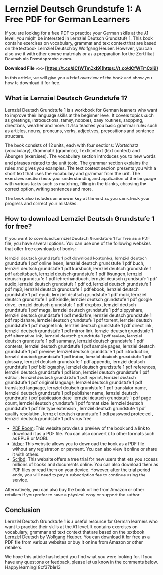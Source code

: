 
 
# Lernziel Deutsch Grundstufe 1: A Free PDF for German Learners
 
If you are looking for a free PDF to practice your German skills at the A1 level, you might be interested in Lernziel Deutsch Grundstufe 1. This book contains exercises on vocabulary, grammar and text context that are based on the textbook Lernziel Deutsch by Wolfgang Heuber. However, you can also use it with other course materials or as a preparation for the Zertifikat Deutsch als Fremdsprache exam.
 
**Download File >>> [https://t.co/dCfWTmCxl9](https://t.co/dCfWTmCxl9)**


 
In this article, we will give you a brief overview of the book and show you how to download it for free.
 
## What is Lernziel Deutsch Grundstufe 1?
 
Lernziel Deutsch Grundstufe 1 is a workbook for German learners who want to improve their language skills at the beginner level. It covers topics such as greetings, introductions, family, hobbies, daily routines, shopping, directions, weather and more. It also teaches you basic grammar rules such as articles, nouns, pronouns, verbs, adjectives, prepositions and sentence structure.
 
The book consists of 12 units, each with four sections: Wortschatz (vocabulary), Grammatik (grammar), Textkontext (text context) and Ãbungen (exercises). The vocabulary section introduces you to new words and phrases related to the unit topic. The grammar section explains the rules and gives you examples. The text context section presents you with a short text that uses the vocabulary and grammar from the unit. The exercises section tests your understanding and application of the language with various tasks such as matching, filling in the blanks, choosing the correct option, writing sentences and more.
 
The book also includes an answer key at the end so you can check your progress and correct your mistakes.
 
## How to download Lernziel Deutsch Grundstufe 1 for free?
 
If you want to download Lernziel Deutsch Grundstufe 1 for free as a PDF file, you have several options. You can use one of the following websites that offer free downloads of books:
 
lernziel deutsch grundstufe 1 pdf download kostenlos,  lernziel deutsch grundstufe 1 pdf online lesen,  lernziel deutsch grundstufe 1 pdf buch,  lernziel deutsch grundstufe 1 pdf kursbuch,  lernziel deutsch grundstufe 1 pdf arbeitsbuch,  lernziel deutsch grundstufe 1 pdf lösungen,  lernziel deutsch grundstufe 1 pdf lehrerhandbuch,  lernziel deutsch grundstufe 1 pdf audio,  lernziel deutsch grundstufe 1 pdf cd,  lernziel deutsch grundstufe 1 pdf mp3,  lernziel deutsch grundstufe 1 pdf ebook,  lernziel deutsch grundstufe 1 pdf epub,  lernziel deutsch grundstufe 1 pdf mobi,  lernziel deutsch grundstufe 1 pdf kindle,  lernziel deutsch grundstufe 1 pdf google drive,  lernziel deutsch grundstufe 1 pdf dropbox,  lernziel deutsch grundstufe 1 pdf mega,  lernziel deutsch grundstufe 1 pdf zippyshare,  lernziel deutsch grundstufe 1 pdf mediafire,  lernziel deutsch grundstufe 1 pdf rapidshare,  lernziel deutsch grundstufe 1 pdf torrent,  lernziel deutsch grundstufe 1 pdf magnet link,  lernziel deutsch grundstufe 1 pdf direct link,  lernziel deutsch grundstufe 1 pdf mirror link,  lernziel deutsch grundstufe 1 pdf alternative link,  lernziel deutsch grundstufe 1 pdf review,  lernziel deutsch grundstufe 1 pdf summary,  lernziel deutsch grundstufe 1 pdf contents,  lernziel deutsch grundstufe 1 pdf sample pages,  lernziel deutsch grundstufe 1 pdf preview,  lernziel deutsch grundstufe 1 pdf introduction,  lernziel deutsch grundstufe 1 pdf index,  lernziel deutsch grundstufe 1 pdf glossary,  lernziel deutsch grundstufe 1 pdf appendix,  lernziel deutsch grundstufe 1 pdf bibliography,  lernziel deutsch grundstufe 1 pdf references,  lernziel deutsch grundstufe 1 pdf isbn,  lernziel deutsch grundstufe 1 pdf edition,  lernziel deutsch grundstufe 1 pdf reprint,  lernziel deutsch grundstufe 1 pdf original language,  lernziel deutsch grundstufe 1 pdf translated language,  lernziel deutsch grundstufe 1 pdf translator name,  lernziel deutsch grundstufe 1 pdf publisher name,  lernziel deutsch grundstufe 1 pdf publication date,  lernziel deutsch grundstufe 1 pdf page count,  lernziel deutsch grundstufe 1 pdf format size,  lernziel deutsch grundstufe 1 pdf file type extension ,  lernziel deutsch grundstufe 1 pdf quality resolution ,  lernziel deutsch grundstufe 1 pdf password protected ,  lernziel deutsch grundstufe 1 pdf virus free
 
- [PDF Room](https://pdfroom.com/books/lernziel-deutsch-deutsch-als-fremdssprache-bildtafeln-grundstufe-1/wW5mwjJpgYo): This website provides a preview of the book and a link to download it as a PDF file. You can also convert it to other formats such as EPUB or MOBI.
- [Vdoc](https://vdoc.pub/download/lernziel-deutsch-deutsch-als-fremdssprache-grundstufe-1-210fqea9m3a0): This website allows you to download the book as a PDF file without any registration or payment. You can also view it online or share it with others.
- [Scribd](https://www.scribd.com/document/594948825/Lernziel-Deutsch-Grundstufe-1): This website offers a free trial for new users that lets you access millions of books and documents online. You can also download them as PDF files or read them on your device. However, after the trial period ends, you will need to pay a subscription fee to continue using the service.

Alternatively, you can also buy the book online from Amazon or other retailers if you prefer to have a physical copy or support the author.
 
## Conclusion
 
Lernziel Deutsch Grundstufe 1 is a useful resource for German learners who want to practice their skills at the A1 level. It contains exercises on vocabulary, grammar and text context that are based on the textbook Lernziel Deutsch by Wolfgang Heuber. You can download it for free as a PDF file from various websites or buy it online from Amazon or other retailers.
 
We hope this article has helped you find what you were looking for. If you have any questions or feedback, please let us know in the comments below. Happy learning!
 8cf37b1e13
 
